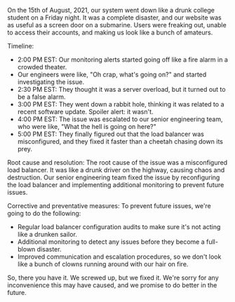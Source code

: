 
On the 15th of August, 2021, our system went down like a drunk college student on a Friday night. It was a complete disaster, and our website was as useful as a screen door on a submarine. Users were freaking out, unable to access their accounts, and making us look like a bunch of amateurs.

Timeline:
- 2:00 PM EST: Our monitoring alerts started going off like a fire alarm in a crowded theater.
- Our engineers were like, "Oh crap, what's going on?" and started investigating the issue.
- 2:30 PM EST: They thought it was a server overload, but it turned out to be a false alarm.
- 3:00 PM EST: They went down a rabbit hole, thinking it was related to a recent software update. Spoiler alert: it wasn't.
- 4:00 PM EST: The issue was escalated to our senior engineering team, who were like, "What the hell is going on here?"
- 5:00 PM EST: They finally figured out that the load balancer was misconfigured, and they fixed it faster than a cheetah chasing down its prey.

Root cause and resolution:
The root cause of the issue was a misconfigured load balancer. It was like a drunk driver on the highway, causing chaos and destruction. Our senior engineering team fixed the issue by reconfiguring the load balancer and implementing additional monitoring to prevent future issues.

Corrective and preventative measures:
To prevent future issues, we're going to do the following:
- Regular load balancer configuration audits to make sure it's not acting like a drunken sailor.
- Additional monitoring to detect any issues before they become a full-blown disaster.
- Improved communication and escalation procedures, so we don't look like a bunch of clowns running around with our hair on fire.

So, there you have it. We screwed up, but we fixed it. We're sorry for any inconvenience this may have caused, and we promise to do better in the future.